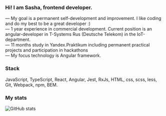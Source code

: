 ### Hi! I am Sasha, frontend developer.

— My goal is a permanent self-development and improvement. I like coding and do my best to be a great developer :)
<br>
— 1 year experience in commercial development. Current position is an angular-developer in T-Systems Rus (Deutsche Telekom) in the IoT-department.
<br>
— 11 months study in Yandex.Praktikum including permanent practical projects and participation in hackathons
<br>
— My focus technology is Angular framework.


### Stack
JavaScript, TypeScript, React, Angular, Jest, RxJs, HTML, css, scss, less, Git, Webpack, npm, BEM.

### My stats

![GitHub stats](https://github-readme-stats.vercel.app/api?username=aleksandrabab&show_icons=true&theme=dracula) 





